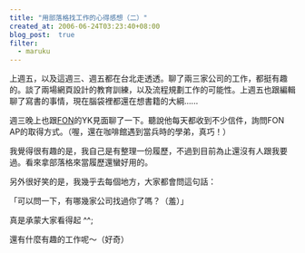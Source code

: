 ```yaml
---
title: "用部落格找工作的心得感想（二）"
created_at: 2006-06-24T03:23:40+08:00
blog_post:  true
filter:
  - maruku
---
```


上週五，以及這週三、週五都在台北走透透。聊了兩三家公司的工作，都挺有趣的。談了兩場網頁設計的教育訓練，以及流程規劃工作的可能性。上週五也跟編輯聊了寫書的事情，現在腦袋裡都還在想書籍的大綱......

週三晚上也跟[FON](http://en.fon.com/)的YK見面聊了一下。聽說他每天都收到不少信件，詢問FON AP的取得方式。（喔，還在咖啡館遇到當兵時的學弟，真巧！）

我覺得很有趣的是，我自己是有整理一份履歷，不過到目前為止還沒有人跟我要過。看來拿部落格來當履歷還蠻好用的。

另外很好笑的是，我幾乎去每個地方，大家都會問這句話：

「可以問一下，有哪幾家公司找過你了嗎？（羞）」

真是承蒙大家看得起 ^^;

還有什麼有趣的工作呢～（好奇）


